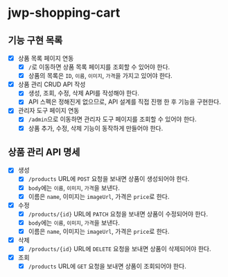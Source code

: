 # jwp-shopping-cart

## 기능 구현 목록

- [x] 상품 목록 페이지 연동
  - [x] `/`로 이동하면 상품 목록 페이지를 조회할 수 있어야 한다.
  - [x] 상품의 목록은 `ID`, `이름`, `이미지`, `가격`을 가지고 있어야 한다.
- [x] 상품 관리 CRUD API 작성
  - [x] 생성, 조회, 수정, 삭제 API를 작성해야 한다.
  - [x] API 스펙은 정해진게 없으므로, API 설계를 직접 진행 한 후 기능을 구현한다.
- [x] 관리자 도구 페이지 연동
  - [x] `/admin`으로 이동하면 관리자 도구 페이지를 조회할 수 있어야 한다.
  - [x] 상품 추가, 수정, 삭제 기능이 동작하게 만들어야 한다.

## 상품 관리 API 명세
- [x] 생성
  - [x] `/products` URL에 `POST` 요청을 보내면 상품이 생성되어야 한다.
  - [x] `body`에는 `이름`, `이미지`, `가격`을 보낸다.
  - [x] 이름은 `name`, 이미지는 `imageUrl`, 가격은 `price`로 한다.
- [x] 수정
  - [x] `/products/{id}` URL에 `PATCH` 요청을 보내면 상품이 수정되어야 한다.
  - [x] `body`에는 `이름`, `이미지`, `가격`을 보낸다.
  - [x] 이름은 `name`, 이미지는 `imageUrl`, 가격은 `price`로 한다.
- [x] 삭제
  - [x] `/products/{id}` URL에 `DELETE` 요청을 보내면 상품이 삭제되어야 한다.
- [x] 조회
  - [x] `/products` URL에 `GET` 요청을 보내면 상품이 조회되어야 한다.
